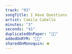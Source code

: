 ```yaml
---
track: "93"
songTitle: I Have Questions
artist: Camila Cabello
minutes: "3"
seconds: "41"
duplicatedOnPaper: "👍🏻"
addedOnRYM: "👍🏻"
sharedOnMonoquin: ❌
---
```

